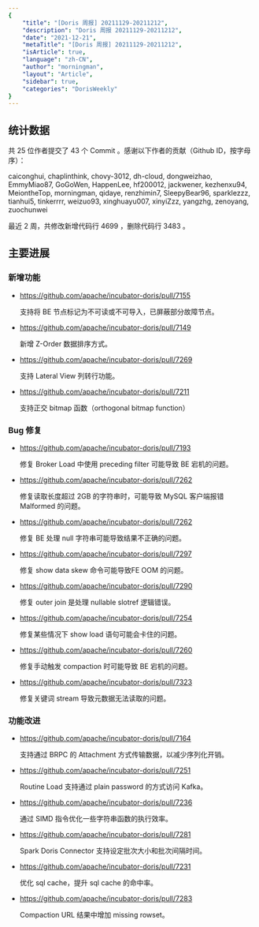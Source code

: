 ```yaml
---
{
    "title": "[Doris 周报] 20211129-20211212",
    "description": "Doris 周报 20211129-20211212",
    "date": "2021-12-21",
    "metaTitle": "[Doris 周报] 20211129-20211212",
    "isArticle": true,
    "language": "zh-CN",
    "author": "morningman",
    "layout": "Article",
    "sidebar": true,
    "categories": "DorisWeekly"
}
---
```


<!-- 
Licensed to the Apache Software Foundation (ASF) under one
or more contributor license agreements.  See the NOTICE file
distributed with this work for additional information
regarding copyright ownership.  The ASF licenses this file
to you under the Apache License, Version 2.0 (the
"License"); you may not use this file except in compliance
with the License.  You may obtain a copy of the License at

  http://www.apache.org/licenses/LICENSE-2.0

Unless required by applicable law or agreed to in writing,
software distributed under the License is distributed on an
"AS IS" BASIS, WITHOUT WARRANTIES OR CONDITIONS OF ANY
KIND, either express or implied.  See the License for the
specific language governing permissions and limitations
under the License.
-->

## 统计数据

共 25 位作者提交了 43 个 Commit 。感谢以下作者的贡献（Github ID，按字母序）：

caiconghui, chaplinthink, chovy-3012, dh-cloud, dongweizhao, EmmyMiao87, GoGoWen, HappenLee, hf200012, jackwener, kezhenxu94, MeiontheTop, morningman, qidaye, renzhimin7, SleepyBear96, sparklezzz, tianhui5, tinkerrrr, weizuo93, xinghuayu007, xinyiZzz, yangzhg, zenoyang, zuochunwei

最近 2 周，共修改新增代码行 4699 ，删除代码行 3483 。

## 主要进展

### 新增功能

* https://github.com/apache/incubator-doris/pull/7155

    支持将 BE 节点标记为不可读或不可导入，已屏蔽部分故障节点。
    
* https://github.com/apache/incubator-doris/pull/7149

    新增 Z-Order 数据排序方式。
    
* https://github.com/apache/incubator-doris/pull/7269

    支持 Lateral View 列转行功能。
    
* https://github.com/apache/incubator-doris/pull/7211

    支持正交 bitmap 函数（orthogonal bitmap function）

### Bug 修复

* https://github.com/apache/incubator-doris/pull/7193

    修复 Broker Load 中使用 preceding filter 可能导致 BE 宕机的问题。

* https://github.com/apache/incubator-doris/pull/7262

    修复读取长度超过 2GB 的字符串时，可能导致 MySQL 客户端报错 Malformed 的问题。

* https://github.com/apache/incubator-doris/pull/7262

    修复 BE 处理 null 字符串可能导致结果不正确的问题。
    
* https://github.com/apache/incubator-doris/pull/7297

    修复 show data skew 命令可能导致FE OOM 的问题。
    
* https://github.com/apache/incubator-doris/pull/7290

    修复 outer join 是处理 nullable slotref 逻辑错误。
    
* https://github.com/apache/incubator-doris/pull/7254

    修复某些情况下 show load 语句可能会卡住的问题。
    
* https://github.com/apache/incubator-doris/pull/7260

    修复手动触发 compaction 时可能导致 BE 宕机的问题。
    
* https://github.com/apache/incubator-doris/pull/7323

    修复关键词 stream 导致元数据无法读取的问题。

### 功能改进

* https://github.com/apache/incubator-doris/pull/7164

    支持通过 BRPC 的 Attachment 方式传输数据，以减少序列化开销。
    
* https://github.com/apache/incubator-doris/pull/7251

    Routine Load 支持通过 plain password 的方式访问 Kafka。
    
* https://github.com/apache/incubator-doris/pull/7236

    通过 SIMD 指令优化一些字符串函数的执行效率。
    
* https://github.com/apache/incubator-doris/pull/7281

    Spark Doris Connector 支持设定批次大小和批次间隔时间。
    
* https://github.com/apache/incubator-doris/pull/7231

    优化 sql cache，提升 sql cache 的命中率。
    
* https://github.com/apache/incubator-doris/pull/7283

    Compaction URL 结果中增加 missing rowset。
